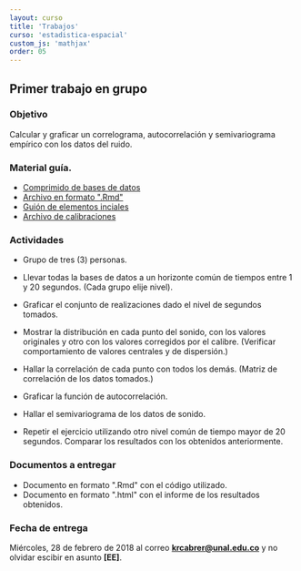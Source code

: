 ```yaml
---
layout: curso
title: 'Trabajos'
curso: 'estadistica-espacial'
custom_js: 'mathjax'
order: 05
---
```


## Primer trabajo en grupo

### Objetivo

Calcular y graficar un correlograma, autocorrelación y
semivariograma empírico con los datos del ruido.

### Material guía.

- [Comprimido de bases de datos](https://www.dropbox.com/s/8m3u6kv65cmqpqh/trabajo_grupal_1.zip?dl=0)
- [Archivo en formato ".Rmd"](./guiones/Trabajo1.Rmd)
- [Guión de elementos inciales](./guiones/Trabajo1.html)
- [Archivo de calibraciones](./datos/calibracion.xlsx)

### Actividades

- Grupo de tres (3) personas.

- Llevar todas la bases de datos a un horizonte común de tiempos
  entre 1 y 20 segundos. (Cada grupo elije nivel).

- Graficar el conjunto de realizaciones dado el nivel de segundos tomados.

- Mostrar la distribución en cada punto del sonido,
    con los valores originales y otro con los valores corregidos
    por el calibre. (Verificar comportamiento de valores centrales y
      de dispersión.)

- Hallar la correlación  de cada punto con todos los demás. (Matriz de correlación
  de los datos tomados.)

- Graficar la función de autocorrelación.

- Hallar el semivariograma de los datos de sonido.

- Repetir el ejercicio utilizando otro nivel común de tiempo mayor de 20
  segundos. Comparar los resultados con los obtenidos anteriormente.

### Documentos a entregar

- Documento en formato ".Rmd" con el código utilizado.
- Documento en formato ".html" con el informe de los resultados obtenidos.

### Fecha de entrega

Miércoles, 28 de febrero de 2018 al correo **krcabrer@unal.edu.co** y
no olvidar escibir en asunto **[EE]**.





<!---
## Contenido
{: .no_toc}

* ToC
{: toc}

## Primer trabajo en grupo

### Objetivo

Calcular y graficar un correlograma, autocorrelación y
variograma empírico con los datos del ruido y
la luminosidad utilizando como punto de partida las coordenadas
propias de cada grupo y los datos de los demás compañeros
a las distancias respectivas.

### Actividades

- Hallar la distancia desde el punto de partida hasta cada uno
  de los puntos de los demás compañeros.
- Llevar a un horizonte común de tiempo por segundo, los datos
  de luminosidad y ruido.
- Calcular para cada distancia la covarianza y la correlación.
- Graficar el covariograma, la función de correlación y el
   semivariograma empírico para el caso del grupo.   


### Documentos de entrega.

- Archivos en formato ".csv" con la información para procesar.
- Archivo en formato ".Rmd" con los códigos desarrollados para
  el análisis.
- Archivo en formato ".html"  con el informe de los resultados
  obtenidos del análisis exploratorio.

### Fecha de entrega.

Lunes 6 de marzo de 2017 antes de las 23:59 hora de Colombia al
correo krcabrer@unal.edu.co y no olvidar en asunto escribir [EE].

## Trabajo individual de simulación.

### Objetivo:

Constuir curvas de potencia para el problema propio y determinar
tamaños de muestra adecuados para detectar estrucutra espacial.

### Actividades:

 - Mediante simulación construir la curva de potencia para
   su caso de ejemplo y variable propia.
   Deberá ser un modelo Matérn.
 - Aumentar el rango del anterior escenario y de nuevo hallar
   la curva de potencia.
 - Disminuir el rango del escenario inicial y construir de
   nuevo la curva de potencia.
 - Repetir los tres anteriores escenarios pero cambiando
   significativamente la varianza del modelo.

### Documentos a entregar:

 - Transcribir los resultados a la  [plantilla](./datos/CabreraTorresKennethRoy.xlsx) y
   cambiar el nombre del archivo ".xlsx", por sus apellidos y
   nombres completos.   
 - Documento en formato ".pdf" o formato ".html" en donde
   se muestre el comportamiento de las seis curvas obtenidas
   anteriormente y se permita hacer comparaciones.
   Escribir conclusiones y recomendaciones apropiadas.
 - Archivo ya sea en formato ".R"  o en ".Rmd" en donde se muestre
   el código utilizado.

### Fecha de entrega:

Viernes, 24 de marzo de 2017 antes de las 23:59 hora de Colombia al
correo **krcabrer@unal.edu.co** y no olvidar escribir en asunto **[EE]**   

--->
